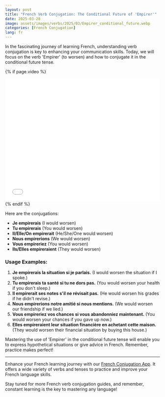 ```yaml
---
layout: post
title: "French Verb Conjugation: The Conditional Future of 'Empirer'"
date: 2025-03-28
image: assets/images/verbs/2025/03/Empirer_conditional_future.webp
categories: [French Conjugation]
lang: fr
---
```


In the fascinating journey of learning French, understanding verb conjugation is key to enhancing your communication skills. Today, we will focus on the verb 'Empirer' (to worsen) and how to conjugate it in the conditional future tense.

<!-- Video Embed Section -->
{% if page.video %}
<div class="video-embed">
  <iframe width="100%" height="400" src="{{ page.video | escape }}" frameborder="0" allowfullscreen></iframe>
</div>
{% endif %}

Here are the conjugations:

- **Je empirerais** (I would worsen)
- **Tu empirerais** (You would worsen)
- **Il/Elle/On empirerait** (He/She/One would worsen)
- **Nous empirerions** (We would worsen)
- **Vous empireriez** (You would worsen)
- **Ils/Elles empireraient** (They would worsen)

### Usage Examples:

1. **Je empirerais la situation si je parlais.** (I would worsen the situation if I spoke.)
2. **Tu empirerais ta santé si tu ne dors pas.** (You would worsen your health if you don't sleep.)
3. **Il empirerait ses notes s'il ne révisait pas.** (He would worsen his grades if he didn't revise.)
4. **Nous empirerions notre amitié si nous mentions.** (We would worsen our friendship if we lied.)
5. **Vous empireriez vos chances si vous abandonniez maintenant.** (You would worsen your chances if you gave up now.)
6. **Elles empireraient leur situation financière en achetant cette maison.** (They would worsen their financial situation by buying this house.)

Mastering the use of 'Empirer' in the conditional future tense will enable you to express hypothetical situations or give advice in French. Remember, practice makes perfect!

---

Enhance your French learning journey with our [French Conjugation App]({{site.appStore.url}}). It offers a wide variety of verbs and tenses to practice and improve your French language skills.

Stay tuned for more French verb conjugation guides, and remember, constant learning is the key to mastering any language!

